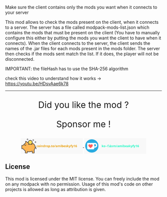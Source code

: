 [//]: # ([<img style="vertical-align:middle" width="800" src="./docs/short_readme.svg">]&#40;&#41;)

[//]: # ([<img style="vertical-align:middle" width="800" src="./docs/pdf_doc_image.svg">]&#40;./docs/readme.pdf&#41;)

Make sure the client contains only the mods you want when it connects to your server

This mod allows to check the mods present on the client, when it connects to a server.
The server has a file called modpack-mods-list.json which contains the mods that must be
present on the client (You have to manually configure this either by putting the mods you want the client to have when it connects). When the client connects to the server, the client sends the names
of the .jar files for each mods present in the mods folder. The server then checks if the mods
sent match the list. If it does, the player will not be disconnected.

IMPORTANT: the fileHash has to use the SHA-256 algorithm

check this video to understand how it works -> https://youtu.be/HDsvAae6k78

___

<p align="center" style="font-size:200%">
    Did you like the mod ?
</p>

<p align="center" style="font-size:200%">
    Sponsor me !
</p>

<div align="center">
    <a href="https://coindrop.to/amibeskyfy16"> <img style="vertical-align:middle" width="200" src="./docs/coindrop.svg"> </a>
    <a href="https://ko-fi.com/amibeskyfy16"> <img style="vertical-align:middle" width="200" src="./docs/KoFi.svg"> </a>
</div>

## License

This mod is licensed under the MIT license. You can freely include the mod on any modpack with no permission. Usage of this mod's code on other projects is allowed as long as attribution is given.